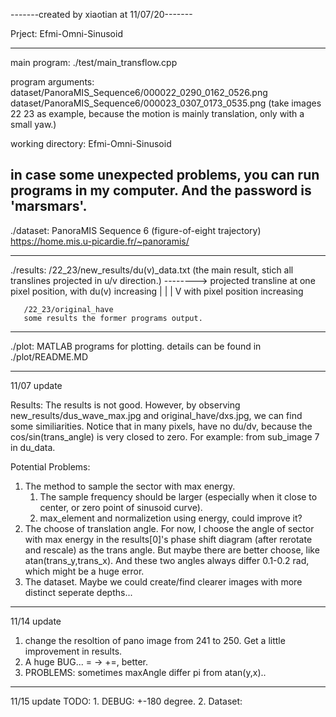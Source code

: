 -------created by xiaotian at 11/07/20-------

Prject: Efmi-Omni-Sinusoid

-------
main program: ./test/main_transflow.cpp

program arguments:
dataset/PanoraMIS_Sequence6/000022_0290_0162_0526.png
dataset/PanoraMIS_Sequence6/000023_0307_0173_0535.png
(take images 22 23 as example, because the motion is mainly translation, only with a small yaw.)

working directory: Efmi-Omni-Sinusoid

in case some unexpected problems, you can run programs in my computer. And the password is 'marsmars'.
-------
./dataset: PanoraMIS Sequence 6 (figure-of-eight trajectory) 
	   https://home.mis.u-picardie.fr/~panoramis/

-------
./results: /22_23/new_results/du(v)_data.txt
	   (the main result, stich all translines projected in u/v direction.)
	    --------> projected transline at one pixel position, with du(v) increasing
	    |
	    |
	    |
	    V
	    with pixel position increasing

	   /22_23/original_have
	   some results the former programs output.

-------
./plot: MATLAB programs for plotting. 
	details can be found in ./plot/README.MD


---------------------------------------------
11/07 update

Results:
The results is not good. 
However, by observing new_results/dus_wave_max.jpg and original_have/dxs.jpg, we can find some similiarities.
Notice that in many pixels, have no du/dv, because the cos/sin(trans_angle) is very closed to zero. For example: from sub_image 7 in du_data.

Potential Problems:
1. The method to sample the sector with max energy.
    1) The sample frequency should be larger (especially when it close to center, or zero point of sinusoid curve).
    2) max_element and normalizetion using energy, could improve it?
2. The choose of translation angle.
    For now, I choose the angle of sector with max energy in the results[0]'s phase shift diagram (after rerotate and rescale) as the trans angle.
    But maybe there are better choose, like atan(trans_y,trans_x). And these two angles always differ 0.1-0.2 rad, which might be a huge error.
3. The dataset.
    Maybe we could create/find clearer images with more distinct seperate depths...

---------------------------------------------
11/14 update

1. change the resoltion of pano image from 241 to 250. Get a little improvement in results.
2. A huge BUG... = -> +=, better.
3. PROBLEMS: sometimes  maxAngle differ pi from atan(y,x)..

---------------------------------------------
11/15 update
TODO: 1. DEBUG: +-180 degree.
      2. Dataset: 



